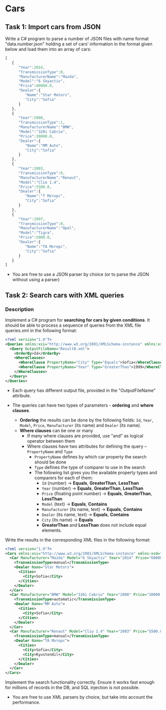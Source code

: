 # Cars

##  Task 1: Import cars from JSON

Write a C# program to parse a number of JSON files with name format "data.number.json" holding a set of cars’ information in the format given below and load them into an array of cars:

```javascript
[
   {
      "Year":2014,
      "TransmissionType":0,
      "ManufacturerName":"Mazda",
      "Model":"6 Skyactiv",
      "Price":60000.0,
      "Dealer":{
         "Name":"Star Motors",
         "City":"Sofia"
      }
   },
   {
      "Year":2008,
      "TransmissionType":1,
      "ManufacturerName":"BMW",
      "Model":"320i Cabrio",
      "Price":30000.0,
      "Dealer":{
         "Name":"MM Auto",
         "City":"Sofia"
      }
   },
   {
      "Year":2003,
      "TransmissionType":0,
      "ManufacturerName":"Renaut",
      "Model":"Clio 1.4",
      "Price":5500.0,
      "Dealer":{
         "Name":"T Моторс",
         "City":"Sofia"
      }
   },
   {
      "Year":1997,
      "TransmissionType":0,
      "ManufacturerName":"Opel",
      "Model":"Tigra",
      "Price":5000.0,
      "Dealer":{
         "Name":"TA Моторс",
         "City":"Sofia"
      }
   }
]
```

- You are free to use a JSON parser by choice (or to parse the JSON without using a parser)

##  Task 2: Search cars with XML queries

###  Description

Implement a C# program for **searching for cars by given conditions**. It should be able to process a sequence of queries from the XML file queries.xml in the following format:

```xml
<?xml version="1.0"?>
<Queries xmlns:xsi="http://www.w3.org/2001/XMLSchema-instance" xmlns:xsd="http://www.w3.org/2001/XMLSchema">
  <Query OutputFileName="Result0.xml">
    <OrderBy>Id</OrderBy>
    <WhereClauses>
      <WhereClause PropertyName="City" Type="Equals">Sofia</WhereClause>
      <WhereClause PropertyName="Year" Type="GreaterThan">1999</WhereClause>
    </WhereClauses>
  </Query>
</Queries>
```

- Each query has different output file, provided in the "OutputFileName" attribute.

- The queries can have two types of parameters - **ordering** and **where clauses**.
  - **Ordering** the results can be done by the following fields: `Id`, `Year`, `Model`, `Price`, `Manufacturer` (its name) and `Dealer` (its name).
  - **Where clauses** can be one or many
    - If many where clauses are provided, use "and" as logical operator between them
    - Where clauses have two attributes for defining the query – `PropertyName` and `Type`
      - `PropertyName` defines by which car property the search should be done
      - `Type` defines the type of comparer to use in the search
      - The following list gives you the available property types and comparers for each of them:
        - `Id` (number) -> **Equals**, **GreaterThan**, **LessThan**
        - `Year` (number) -> **Equals**, **GreaterThan**, **LessThan**
        - `Price` (floating point number) -> **Equals**, **GreaterThan**, **LessThan**
        - `Model` (text) -> **Equals**, **Contains**
        - `Manufacturer` (its name, text) -> **Equals**, **Contains**
        - `Dealer` (its name, text) -> **Equals**, **Contains**
        - `City` (its name) -> **Equals**
        - **GreaterThan** and **LessThan** does not include equal elements.

Write the results in the corresponding XML files in the following format:

```xml
<?xml version="1.0"?>
<Cars xmlns:xsi="http://www.w3.org/2001/XMLSchema-instance" xmlns:xsd="http://www.w3.org/2001/XMLSchema">
  <Car Manufacturer="Mazda" Model="6 Skyactiv" Year="2014" Price="60000.00">
    <TransmissionType>manual</TransmissionType>
    <Dealer Name="Star Motors">
      <Cities>
        <City>Sofia</City>
      </Cities>
    </Dealer>
  </Car>
  <Car Manufacturer="BMW" Model="320i Cabrio" Year="2008" Price="30000.00">
    <TransmissionType>automatic</TransmissionType>
    <Dealer Name="MM Auto">
      <Cities>
        <City>Sofia</City>
      </Cities>
    </Dealer>
  </Car>
  <Car Manufacturer="Renaut" Model="Clio 1.4" Year="2003" Price="5500.00">
    <TransmissionType>manual</TransmissionType>
    <Dealer Name="TA Моторс">
      <Cities>
        <City>Sofia</City>
        <City>Kyustendil</City>
      </Cities>
    </Dealer>
  </Car>
</Cars>
```

Implement the search functionality correctly. Ensure it works fast enough for millions of records in the DB, and SQL injection is not possible.
- You are free to use XML parsers by choice, but take into account the performance.
